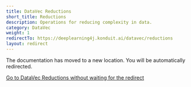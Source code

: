 ```yaml
---
title: DataVec Reductions
short_title: Reductions
description: Operations for reducing complexity in data.
category: DataVec
weight: 1
redirectTo: https://deeplearning4j.konduit.ai/datavec/reductions
layout: redirect
---
```


The documentation has moved to a new location. You will be automatically redirected.
            
[Go to DataVec Reductions without waiting for the redirect](https://deeplearning4j.konduit.ai/datavec/reductions)

        